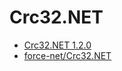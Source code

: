 # Crc32.NET

- [Crc32.NET 1.2.0](https://www.nuget.org/packages/Crc32.NET/)
- [force-net/Crc32.NET](https://github.com/force-net/Crc32.NET)
